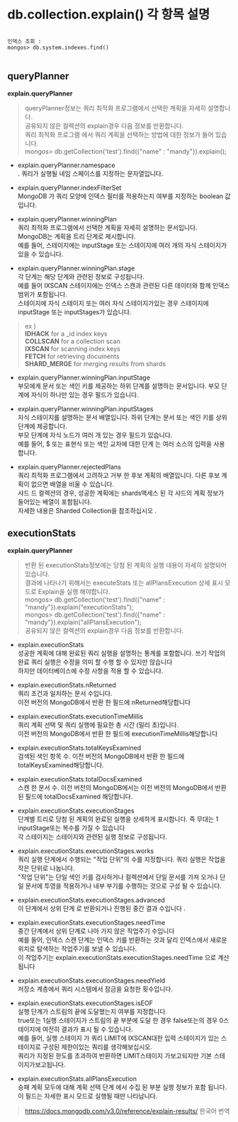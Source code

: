 # db.collection.explain() 각 항목 설명


<pre>
<code>
인덱스 조회 :
mongos> db.system.indexes.find()
</code>
</pre>

## queryPlanner
**explain.queryPlanner**
> queryPlanner정보는 쿼리 최적화 프로그램에서 선택한 계획을 자세히 설명합니다. <br/>
> 공유되지 않은 컬렉션의 explain경우 다음 정보를 반환합니다. <br/>
> 쿼리 최적화 프로그램 에서 쿼리 계획을 선택하는 방법에 대한 정보가 들어 있습니다. <br/>
> mongos> db.getCollection('test').find({"name" : "mandy"}).explain();

+ explain.queryPlanner.namespace  <br/>
<database>.<collection> 쿼리가 실행될 네임 스페이스를 지정하는 문자열입니다.

+ explain.queryPlanner.indexFilterSet  <br/>
MongoDB 가 쿼리 모양에 인덱스 필터를 적용하는지 여부를 지정하는 boolean 값입니다.

+ explain.queryPlanner.winningPlan  <br/>
쿼리 최적화 프로그램에서 선택한 계획을 자세히 설명하는 문서입니다. <br/> 
MongoDB는 계획을 트리 단계로 제시합니다.  <br/>
예를 들어, 스테이지에는 inputStage 또는 스테이지에 여러 개의 자식 스테이지가있을 수 있습니다.

+ explain.queryPlanner.winningPlan.stage  <br/>
각 단계는 해당 단계와 관련된 정보로 구성됩니다. <br/>
예를 들어 IXSCAN 스테이지에는 인덱스 스캔과 관련된 다른 데이터와 함께 인덱스 범위가 포함됩니다. <br/>
스테이지에 자식 스테이지 또는 여러 자식 스테이지가있는 경우 스테이지에 inputStage 또는 inputStages가 있습니다.
 > ex )   <br/>
 > **IDHACK** for a _id index keys <br/>
 > **COLLSCAN** for a collection scan  <br/>
 > **IXSCAN** for scanning index keys  <br/>
 > **FETCH** for retrieving documents  <br/>
 > **SHARD_MERGE** for merging results from shards  <br/>

+ explain.queryPlanner.winningPlan.inputStage  <br/>
부모에게 문서 또는 색인 키를 제공하는 하위 단계를 설명하는 문서입니다. 부모 단계에 자식이 하나만 있는 경우 필드가 있습니다.

+ explain.queryPlanner.winningPlan.inputStages  <br/>
자식 스테이지를 설명하는 문서 배열입니다. 하위 단계는 문서 또는 색인 키를 상위 단계에 제공합니다.  <br/> 
부모 단계에 자식 노드가 여러 개 있는 경우 필드가 있습니다.  <br/> 
예를 들어, $ 또는 표현식 또는 색인 교차에 대한 단계 는 여러 소스의 입력을 사용합니다.

+ explain.queryPlanner.rejectedPlans  <br/>
쿼리 최적화 프로그램에서 고려하고 거부 한 후보 계획의 배열입니다. 다른 후보 계획이 없으면 배열을 비울 수 있습니다. <br/> 
샤드 드 컬렉션의 경우, 성공한 계획에는 shards액세스 된 각 샤드의 계획 정보가 들어있는 배열이 포함됩니다. <br/> 
자세한 내용은 Sharded Collection을 참조하십시오 . <br/> 

## executionStats
**explain.queryPlanner** <br/>
 > 반환 된 executionStats정보에는 당첨 된 계획의 실행 내용이 자세히 설명되어 있습니다. <br/>
 > 결과에 나타나기 위해서는 executeStats 또는 allPlansExecution 상세 표시 모드로 Explain을 실행 해야합니다. <br/>
 > mongos> db.getCollection('test').find({"name" : "mandy"}).explain("executionStats"); <br/>
 > mongos> db.getCollection('test').find({"name" : "mandy"}).explain("allPlansExecution"); <br/>
 > 공유되지 않은 컬렉션의 explain경우 다음 정보를 반환합니다. <br/>

+ explain.executionStats <br/>
성공한 계획에 대해 완료된 쿼리 실행을 설명하는 통계를 포함합니다. 쓰기 작업의 완료 쿼리 실행은 수정을 의미 할 수행 할 수 있지만 않습니다 <br/>
하지만 데이터베이스에 수정 사항을 적용 할 수 있습니다.

+ explain.executionStats.nReturned <br/>
쿼리 조건과 일치하는 문서 수입니다. <br/>
이전 버전의 MongoDB에서 반환 한 필드에 nReturned해당합니다 

+ explain.executionStats.executionTimeMillis <br/>
쿼리 계획 선택 및 쿼리 실행에 필요한 총 시간 (밀리 초)입니다. <br/>
이전 버전의 MongoDB에서 반환 한 필드에 executionTimeMillis해당합니다 

+ explain.executionStats.totalKeysExamined <br/>
검색된 색인 항목 수. 이전 버전의 MongoDB에서 반환 한 필드에 totalKeysExamined해당합니다.

+ explain.executionStats.totalDocsExamined <br/>
스캔 한 문서 수. 이전 버전의 MongoDB에서는 이전 버전의 MongoDB에서 반환 된 필드에 totalDocsExamined 해당합니다.

+ explain.executionStats.executionStages <br/>
단계별 트리로 당첨 된 계획의 완료된 실행을 상세하게 표시합니다. 즉 무대는 1 inputStage또는 복수를 가질 수 있습니다  <br/>
각 스테이지는 스테이지와 관련된 실행 정보로 구성됩니다.

+ explain.executionStats.executionStages.works <br/>
쿼리 실행 단계에서 수행되는 "작업 단위"의 수를 지정합니다. 쿼리 실행은 작업을 작은 단위로 나눕니다.  <br/>
"작업 단위"는 단일 색인 키를 검사하거나 컬렉션에서 단일 문서를 가져 오거나 단일 문서에 투영을 적용하거나 내부 부기를 수행하는 것으로 구성 될 수 있습니다.

+ explain.executionStats.executionStages.advanced <br/>
이 단계에서 상위 단계 로 반환되거나 진행된 중간 결과 수입니다 .

+ explain.executionStats.executionStages.needTime <br/>
중간 단계에서 상위 단계로 나아 가지 않은 작업주기 수입니다 <br/>
예를 들어, 인덱스 스캔 단계는 인덱스 키를 반환하는 것과 달리 인덱스에서 새로운 위치로 탐색하는 작업주기를 보낼 수 있습니다. <br/>
이 작업주기는 explain.executionStats.executionStages.needTime 으로 계산됩니다

+ explain.executionStats.executionStages.needYield <br/>
저장소 계층에서 쿼리 시스템에서 잠금을 요청한 횟수입니다.

+ explain.executionStats.executionStages.isEOF <br/>
실행 단계가 스트림의 끝에 도달했는지 여부를 지정합니다. <br/>
true또는 1실행 스테이지가 스트림의 끝 부분에 도달 한 경우 false또는의 경우 0스테이지에 여전히 결과가 표시 될 수 있습니다. <br/>
예를 들어, 실행 스테이지 가 쿼리 LIMIT에 IXSCAN대한 입력 스테이지가 있는 스테이지로 구성된 제한이있는 쿼리를 생각해보십시오.  <br/>
쿼리가 지정된 한도를 초과하여 반환하면 LIMIT스테이지 가보고되지만 기본 스테이지가보고됩니다.

+ explain.executionStats.allPlansExecution <br/>
승패 계획 모두에 대해 계획 선택 단계 에서 수집 된 부분 실행 정보가 포함 됩니다. 이 필드는 자세한 표시 모드로 실행될 때만 나타납니다.


> https://docs.mongodb.com/v3.0/reference/explain-results/ 한국어 번역 
